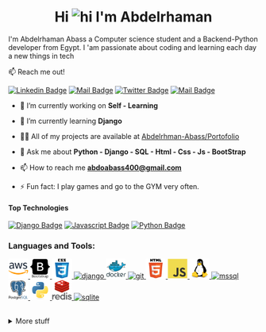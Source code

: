 <h1 align="center">Hi <img src="https://user-images.githubusercontent.com/1303154/88677602-1635ba80-d120-11ea-84d8-d263ba5fc3c0.gif" width="28px" height="28px" alt="hi"> I'm Abdelrhaman</h3>

I'm Abdelrhaman Abass a Computer science student and a Backend-Python developer from Egypt. I 'am passionate about coding and learning each day a new things in tech

:mailbox: Reach me out!

[![Linkedin Badge](https://img.shields.io/badge/-Abdelrahman-0e76a8?style=flat&labelColor=0e76a8&logo=linkedin&logoColor=white)](https://www.linkedin.com/in/abdelrahman-abass/) [![Mail Badge](https://img.shields.io/badge/-abdoabass-c0392b?style=flat&labelColor=c0392b&logo=gmail&logoColor=white)](mailto:abdoabass400@gmail.com) [![Twitter Badge](https://img.shields.io/badge/-@Abdlrahman_Abas-1ca0f1?style=flat&labelColor=1ca0f1&logo=twitter&logoColor=white&link=https://twitter.com/Ipenywis)](https://twitter.com/Abdlrahman_Abas) [![Mail Badge](https://img.shields.io/badge/-Facebook-e74c3c?style=flat&labelColor=e74c3c&logo=facebook&logoColor=white)](https://www.facebook.com/abdo.abass.142/) 

<!-- TODO: Add last video link -->


- 🔭 I’m currently working on **Self - Learning**

- 🌱 I’m currently learning **Django**

- 👨‍💻 All of my projects are available at [Abdelrhman-Abass/Portofolio](https://github.com/Abdelrhman-Abass/Portofolio)

- 💬 Ask me about **Python - Django - SQL - Html - Css - Js - BootStrap**

- 📫 How to reach me **abdoabass400@gmail.com**
 
- ⚡ Fun fact: I play games and go to the GYM very often.

#### Top Technologies

<!-- TODO: Make technologies links takes you to repositories -->

[![Django Badge](https://img.shields.io/badge/-Django-61DBFB?style=for-the-badge&labelColor=black&logo=django&logoColor=61DBFB)](#) [![Javascript Badge](https://img.shields.io/badge/-Javascript-F0DB4F?style=for-the-badge&labelColor=black&logo=javascript&logoColor=F0DB4F)](#) [![Python Badge](https://img.shields.io/badge/-Python-007acc?style=for-the-badge&labelColor=black&logo=python&logoColor=007acc)](#)

<h3 align="left">Languages and Tools:</h3>
<p align="left"> <a href="https://aws.amazon.com" target="_blank" rel="noreferrer"> <img src="https://raw.githubusercontent.com/devicons/devicon/master/icons/amazonwebservices/amazonwebservices-original-wordmark.svg" alt="aws" width="40" height="40"/> </a> <a href="https://getbootstrap.com" target="_blank" rel="noreferrer"> <img src="https://raw.githubusercontent.com/devicons/devicon/master/icons/bootstrap/bootstrap-plain-wordmark.svg" alt="bootstrap" width="40" height="40"/> </a> <a href="https://www.w3schools.com/css/" target="_blank" rel="noreferrer"> <img src="https://raw.githubusercontent.com/devicons/devicon/master/icons/css3/css3-original-wordmark.svg" alt="css3" width="40" height="40"/> </a> <a href="https://www.djangoproject.com/" target="_blank" rel="noreferrer"> <img src="https://cdn.worldvectorlogo.com/logos/django.svg" alt="django" width="40" height="40"/> </a> <a href="https://www.docker.com/" target="_blank" rel="noreferrer"> <img src="https://raw.githubusercontent.com/devicons/devicon/master/icons/docker/docker-original-wordmark.svg" alt="docker" width="40" height="40"/> </a> <a href="https://git-scm.com/" target="_blank" rel="noreferrer"> <img src="https://www.vectorlogo.zone/logos/git-scm/git-scm-icon.svg" alt="git" width="40" height="40"/> </a> <a href="https://www.w3.org/html/" target="_blank" rel="noreferrer"> <img src="https://raw.githubusercontent.com/devicons/devicon/master/icons/html5/html5-original-wordmark.svg" alt="html5" width="40" height="40"/> </a> <a href="https://developer.mozilla.org/en-US/docs/Web/JavaScript" target="_blank" rel="noreferrer"> <img src="https://raw.githubusercontent.com/devicons/devicon/master/icons/javascript/javascript-original.svg" alt="javascript" width="40" height="40"/> </a> <a href="https://www.linux.org/" target="_blank" rel="noreferrer"> <img src="https://raw.githubusercontent.com/devicons/devicon/master/icons/linux/linux-original.svg" alt="linux" width="40" height="40"/> </a> <a href="https://www.microsoft.com/en-us/sql-server" target="_blank" rel="noreferrer"> <img src="https://www.svgrepo.com/show/303229/microsoft-sql-server-logo.svg" alt="mssql" width="40" height="40"/> </a> <a href="https://www.postgresql.org" target="_blank" rel="noreferrer"> <img src="https://raw.githubusercontent.com/devicons/devicon/master/icons/postgresql/postgresql-original-wordmark.svg" alt="postgresql" width="40" height="40"/> </a> <a href="https://www.python.org" target="_blank" rel="noreferrer"> <img src="https://raw.githubusercontent.com/devicons/devicon/master/icons/python/python-original.svg" alt="python" width="40" height="40"/> </a> <a href="https://redis.io" target="_blank" rel="noreferrer"> <img src="https://raw.githubusercontent.com/devicons/devicon/master/icons/redis/redis-original-wordmark.svg" alt="redis" width="40" height="40"/> </a> <a href="https://www.sqlite.org/" target="_blank" rel="noreferrer"> <img src="https://www.vectorlogo.zone/logos/sqlite/sqlite-icon.svg" alt="sqlite" width="40" height="40"/> </a> </p>
<br />


<details>
<summary>
  More stuff 
</summary>
<br >
 
<h3 align="left">Know me better</h3>
<p align="left">
 <a href="https://twitter.com/@abdelrahmna abass" target="blank"><img align="center" src="https://raw.githubusercontent.com/rahuldkjain/github-profile-readme-generator/master/src/images/icons/Social/twitter.svg" alt="@abdelrahmna abass" height="30" width="40" /></a>
<a href="https://linkedin.com/in/abdelrahman abass" target="blank"><img align="center" src="https://raw.githubusercontent.com/rahuldkjain/github-profile-readme-generator/master/src/images/icons/Social/linked-in-alt.svg" alt="abdelrahman abass" height="30" width="40" /></a>
<a href="https://fb.com/abdelrhman abass" target="blank"><img align="center" src="https://raw.githubusercontent.com/rahuldkjain/github-profile-readme-generator/master/src/images/icons/Social/facebook.svg" alt="abdelrhman abass" height="30" width="40" /></a>
<a href="https://www.codechef.com/users/abdelrhamn2bas" target="blank"><img align="center" src="https://cdn.jsdelivr.net/npm/simple-icons@3.1.0/icons/codechef.svg" alt="abdelrhamn2bas" height="30" width="40" /></a>
<a href="https://www.hackerrank.com/@abdoabass400" target="blank"><img align="center" src="https://raw.githubusercontent.com/rahuldkjain/github-profile-readme-generator/master/src/images/icons/Social/hackerrank.svg" alt="@abdoabass400" height="30" width="40" /></a>
<a href="https://www.leetcode.com/abdoabass400" target="blank"><img align="center" src="https://raw.githubusercontent.com/rahuldkjain/github-profile-readme-generator/master/src/images/icons/Social/leet-code.svg" alt="abdoabass400" height="30" width="40" /></a>
</p>
</p>
  
#### Github Stats

![Ipenywis's github stats](https://github-readme-stats.vercel.app/api?username=Abdelrhman-Abass&count_private=true&theme=tokyonight&hide=contribs,prs)

</details>
